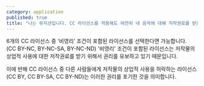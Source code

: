 ```yaml
---
category: application
published: true
title: "나는 뮤지션입니다. CC 라이선스를 적용해도 여전히 내 음악에 대해 저작권료를 받을 수 있나요?"
---
```






6개의 CC 라이선스 중 ‘비영리’ 조건이 포함된 라이선스를 선택한다면 가능합니다. (CC BY-NC, BY-NC-SA, BY-NC-ND) '비영리' 조건이 포함된 라이선스는 저작물의 상업적 사용에 대한 저작권료를 받기 위해서 권리를 유보하고 있기 때문입니다.

이에 반해 CC 라이선스 중 다른 사람들에게 저작물의 상업적 사용을 허락하는 라이선스(CC BY, CC BY-SA, CC BY-ND)는 이러한 권리를 포기한 것을 의미합니다.
